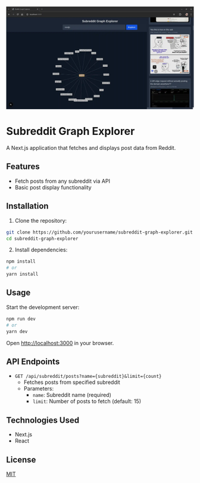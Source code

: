 ![demo](./demo.webp)

# Subreddit Graph Explorer

A Next.js application that fetches and displays post data from Reddit.

## Features

- Fetch posts from any subreddit via API
- Basic post display functionality

## Installation

1. Clone the repository:
```bash
git clone https://github.com/yourusername/subreddit-graph-explorer.git
cd subreddit-graph-explorer
```

2. Install dependencies:
```bash
npm install
# or
yarn install
```

## Usage

Start the development server:
```bash
npm run dev
# or
yarn dev
```

Open [http://localhost:3000](http://localhost:3000) in your browser.

## API Endpoints

- `GET /api/subreddit/posts?name={subreddit}&limit={count}`
  - Fetches posts from specified subreddit
  - Parameters:
    - `name`: Subreddit name (required)
    - `limit`: Number of posts to fetch (default: 15)

## Technologies Used

- Next.js
- React

## License

[MIT](https://choosealicense.com/licenses/mit/)
